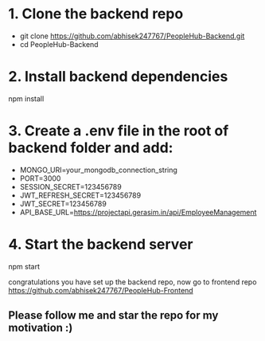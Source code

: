 # 1. Clone the backend repo
- git clone https://github.com/abhisek247767/PeopleHub-Backend.git
- cd PeopleHub-Backend

# 2. Install backend dependencies
npm install

# 3. Create a .env file in the root of backend folder and add:
- MONGO_URI=your_mongodb_connection_string
- PORT=3000
- SESSION_SECRET=123456789
- JWT_REFRESH_SECRET=123456789
- JWT_SECRET=123456789
- API_BASE_URL=https://projectapi.gerasim.in/api/EmployeeManagement

# 4. Start the backend server
npm start

congratulations you have set up the backend repo, now go to frontend repo https://github.com/abhisek247767/PeopleHub-Frontend
## Please follow me and star the repo for my motivation :)
